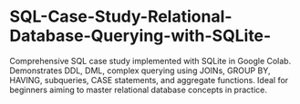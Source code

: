 # SQL-Case-Study-Relational-Database-Querying-with-SQLite-
Comprehensive SQL case study implemented with SQLite in Google Colab. Demonstrates DDL, DML, complex querying using JOINs, GROUP BY, HAVING, subqueries, CASE statements, and aggregate functions. Ideal for beginners aiming to master relational database concepts in practice.
